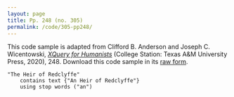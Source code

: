 ```yaml
---
layout: page
title: Pp. 248 (no. 305)
permalink: /code/305-pp248/
---
```


This code sample is adapted from Clifford B. Anderson and Joseph C. Wicentowski, 
[_XQuery for Humanists_](/) (College Station: Texas A&M University Press, 2020), 248. 
Download this code sample in its [raw form](/code/305-pp248/305-pp248.xq).

```xquery
"The Heir of Redclyffe" 
    contains text {"An Heir of Redclyffe"} 
    using stop words ("an")
```  
